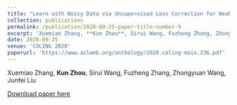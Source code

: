 ```yaml
---
title: "Learn with Noisy Data via Unsupervised Loss Correction for Weakly Supervised Reading Comprehension"
collection: publications
permalink: /publication/2020-09-25-paper-title-number-9
excerpt: 'Xuemiao Zhang, **Kun Zhou**, Sirui Wang, Fuzheng Zhang, Zhongyuan Wang, Junfei Liu'
date: 2020-09-25
venue: 'COLING 2020'
paperurl: 'https://www.aclweb.org/anthology/2020.coling-main.236.pdf'
---
```

Xuemiao Zhang, **Kun Zhou**, Sirui Wang, Fuzheng Zhang, Zhongyuan Wang, Junfei Liu

[Download paper here](https://www.aclweb.org/anthology/2020.coling-main.236.pdf)

